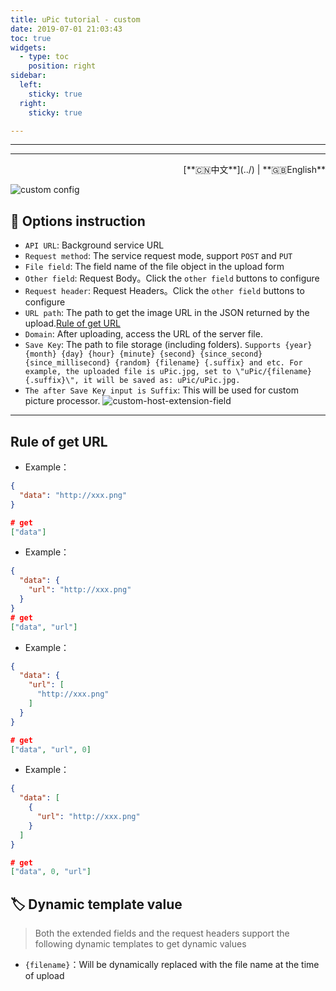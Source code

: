 ```yaml
---
title: uPic tutorial - custom
date: 2019-07-01 21:03:43
toc: true
widgets:
  - type: toc
    position: right
sidebar:
  left:
    sticky: true
  right:
    sticky: true

---
```


<hr>

<hr><!-- i18n --><div align="right">[**🇨🇳中文**](../) | **🇬🇧English**</div><!-- i18n -->


![custom config](https://qiniu.svend.cc/tutorials/custom-host.png)

## 📝 Options instruction

- `API URL`: Background service URL
- `Request method`: The service request mode, support `POST` and `PUT`
- `File field`: The field name of the file object in the upload form
- `Other field`: Request Body。Click the `other field` buttons to configure
- `Request header`: Request Headers。Click the `other field` buttons to configure
- `URL path`: The path to get the image URL in the JSON returned by the upload.[Rule of get URL](#Rule-of-get-URL)
- `Domain`: After uploading, access the URL of the server file.
- `Save Key`: The path to file storage (including folders). `Supports {year} {month} {day} {hour} {minute} {second} {since_second} {since_millisecond} {random} {filename} {.suffix} and etc. For example, the uploaded file is uPic.jpg, set to \"uPic/{filename}{.suffix}\", it will be saved as: uPic/uPic.jpg.`
- `The after Save Key input is Suffix`: This will be used for custom picture processor. 
  ![custom-host-extension-field](https://qiniu.svend.cc/tutorials/custom-host-extension-field.png)

<hr>

## Rule of get URL

- Example：

```json
{
  "data": "http://xxx.png"
}

# get
["data"]
```

- Example：

```json
{
  "data": {
    "url": "http://xxx.png"
  }
}
# get
["data", "url"]
```

- Example：

```json
{
  "data": {
    "url": [
      "http://xxx.png"
    ]
  }
}

# get
["data", "url", 0]
```

- Example：

```json
{
  "data": [
    {
      "url": "http://xxx.png"
    }
  ]
}

# get
["data", 0, "url"]

```

## 🏷 Dynamic template value

> Both the extended fields and the request headers support the following dynamic templates to get dynamic values

- `{filename}`：Will be dynamically replaced with the file name at the time of upload
```
